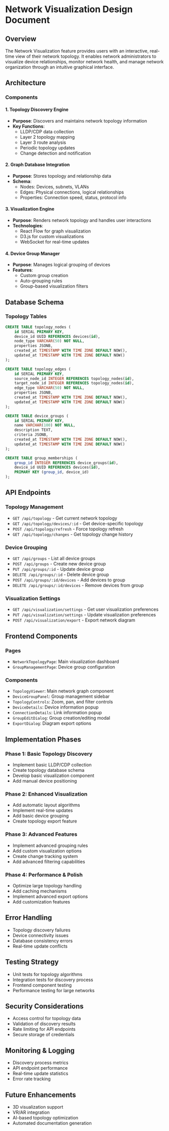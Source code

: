 # Network Visualization Design Document

## Overview
The Network Visualization feature provides users with an interactive, real-time view of their network topology. It enables network administrators to visualize device relationships, monitor network health, and manage network organization through an intuitive graphical interface.

## Architecture

### Components

#### 1. Topology Discovery Engine
- **Purpose**: Discovers and maintains network topology information
- **Key Functions**:
  - LLDP/CDP data collection
  - Layer 2 topology mapping
  - Layer 3 route analysis
  - Periodic topology updates
  - Change detection and notification

#### 2. Graph Database Integration
- **Purpose**: Stores topology and relationship data
- **Schema**:
  - Nodes: Devices, subnets, VLANs
  - Edges: Physical connections, logical relationships
  - Properties: Connection speed, status, protocol info

#### 3. Visualization Engine
- **Purpose**: Renders network topology and handles user interactions
- **Technologies**:
  - React Flow for graph visualization
  - D3.js for custom visualizations
  - WebSocket for real-time updates

#### 4. Device Group Manager
- **Purpose**: Manages logical grouping of devices
- **Features**:
  - Custom group creation
  - Auto-grouping rules
  - Group-based visualization filters

## Database Schema

### Topology Tables

```sql
CREATE TABLE topology_nodes (
    id SERIAL PRIMARY KEY,
    device_id UUID REFERENCES devices(id),
    node_type VARCHAR(50) NOT NULL,
    properties JSONB,
    created_at TIMESTAMP WITH TIME ZONE DEFAULT NOW(),
    updated_at TIMESTAMP WITH TIME ZONE DEFAULT NOW()
);

CREATE TABLE topology_edges (
    id SERIAL PRIMARY KEY,
    source_node_id INTEGER REFERENCES topology_nodes(id),
    target_node_id INTEGER REFERENCES topology_nodes(id),
    edge_type VARCHAR(50) NOT NULL,
    properties JSONB,
    created_at TIMESTAMP WITH TIME ZONE DEFAULT NOW(),
    updated_at TIMESTAMP WITH TIME ZONE DEFAULT NOW()
);

CREATE TABLE device_groups (
    id SERIAL PRIMARY KEY,
    name VARCHAR(100) NOT NULL,
    description TEXT,
    criteria JSONB,
    created_at TIMESTAMP WITH TIME ZONE DEFAULT NOW(),
    updated_at TIMESTAMP WITH TIME ZONE DEFAULT NOW()
);

CREATE TABLE group_memberships (
    group_id INTEGER REFERENCES device_groups(id),
    device_id UUID REFERENCES devices(id),
    PRIMARY KEY (group_id, device_id)
);
```

## API Endpoints

### Topology Management
- `GET /api/topology` - Get current network topology
- `GET /api/topology/devices/:id` - Get device-specific topology
- `POST /api/topology/refresh` - Force topology refresh
- `GET /api/topology/changes` - Get topology change history

### Device Grouping
- `GET /api/groups` - List all device groups
- `POST /api/groups` - Create new device group
- `PUT /api/groups/:id` - Update device group
- `DELETE /api/groups/:id` - Delete device group
- `POST /api/groups/:id/devices` - Add devices to group
- `DELETE /api/groups/:id/devices` - Remove devices from group

### Visualization Settings
- `GET /api/visualization/settings` - Get user visualization preferences
- `PUT /api/visualization/settings` - Update visualization preferences
- `POST /api/visualization/export` - Export network diagram

## Frontend Components

### Pages
- `NetworkTopologyPage`: Main visualization dashboard
- `GroupManagementPage`: Device group configuration

### Components
- `TopologyViewer`: Main network graph component
- `DeviceGroupPanel`: Group management sidebar
- `TopologyControls`: Zoom, pan, and filter controls
- `DeviceDetails`: Device information popup
- `ConnectionDetails`: Link information popup
- `GroupEditDialog`: Group creation/editing modal
- `ExportDialog`: Diagram export options

## Implementation Phases

### Phase 1: Basic Topology Discovery
- Implement basic LLDP/CDP collection
- Create topology database schema
- Develop basic visualization component
- Add manual device positioning

### Phase 2: Enhanced Visualization
- Add automatic layout algorithms
- Implement real-time updates
- Add basic device grouping
- Create topology export feature

### Phase 3: Advanced Features
- Implement advanced grouping rules
- Add custom visualization options
- Create change tracking system
- Add advanced filtering capabilities

### Phase 4: Performance & Polish
- Optimize large topology handling
- Add caching mechanisms
- Implement advanced export options
- Add customization features

## Error Handling
- Topology discovery failures
- Device connectivity issues
- Database consistency errors
- Real-time update conflicts

## Testing Strategy
- Unit tests for topology algorithms
- Integration tests for discovery process
- Frontend component testing
- Performance testing for large networks

## Security Considerations
- Access control for topology data
- Validation of discovery results
- Rate limiting for API endpoints
- Secure storage of credentials

## Monitoring & Logging
- Discovery process metrics
- API endpoint performance
- Real-time update statistics
- Error rate tracking

## Future Enhancements
- 3D visualization support
- VR/AR integration
- AI-based topology optimization
- Automated documentation generation 